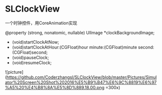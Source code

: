 # SLClockView
一个时钟控件，用CoreAnimation实现

@property (strong, nonatomic, nullable) UIImage *clockBackgroundImage;

- (void)startClockAtNow;
- (void)startClockAtHour:(CGFloat)hour minute:(CGFloat)minute second:(CGFloat)second;
- (void)pauseClock;
- (void)resumeClock;

![picture](https://github.com/Coderzhangsl/SLClockView/blob/master/Pictures/Simulator%20Screen%20Shot%202016%E5%B9%B47%E6%9C%8819%E6%97%A5%20%E4%B8%8A%E5%8D%889.18.00.png =300x)
